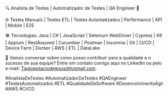🔍 Analista de Testes | Automatizador de Testes | QA Engineer 🧪

🌐 Testes Manuais | Testes ETL | Testes Automatizados | Performance | API | Mobile | E2E

🛠️ Tecnologias: Java | C# | JavaScript | Selenium WebDriver | Cypress | K6 | Appium | RestAssured | Cucumber | Postman | Insomnia | Git | CI/CD | Device Farm | Docker | AWS | ETL | DataLake

📩 Vamos conversar sobre como posso contribuir para a qualidade e o sucesso de sua equipe? Entre em contato comigo aqui no LinkedIn ou pelo e-mail: Tiagoepitaciodejesus@hotmail.com.

#AnalistaDeTestes #AutomatizadorDeTestes #QAEngineer #TestesAutomatizados #ETL #QualidadeDeSoftware #DesenvolvimentoÁgil #AWS #CI/CD
